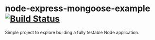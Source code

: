 # node-express-mongoose-example [![Build Status](https://secure.travis-ci.org/varju/node-express-mongoose-example.png?branch=master)](http://travis-ci.org/varju/node-express-mongoose-example)

Simple project to explore building a fully testable Node application.
